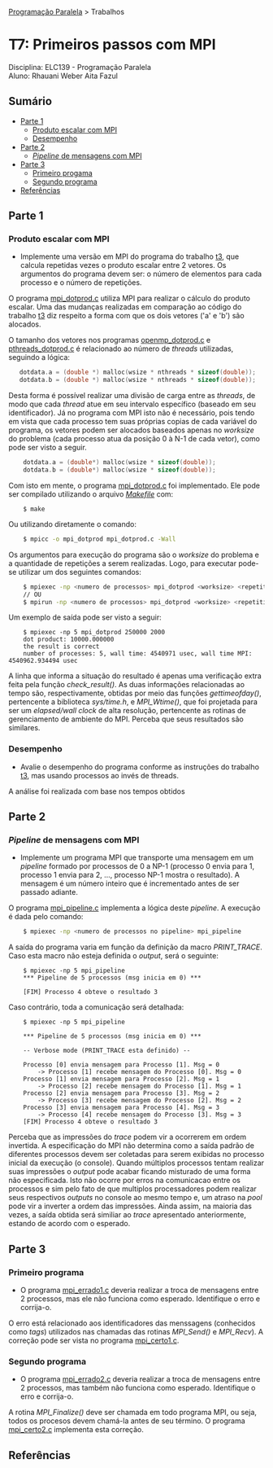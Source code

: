 [Programação Paralela](https://github.com/AndreaInfUFSM/elc139-2018a) > Trabalhos

# T7: Primeiros passos com MPI

Disciplina: ELC139 - Programação Paralela <br/>
Aluno: Rhauani Weber Aita Fazul

## Sumário

- [Parte 1](#parte-1)
	- [Produto escalar com MPI](#produto-escalar-com-mpi)
	- [Desempenho](#desempenho)
- [Parte 2](#parte-2)
	- [_Pipeline_ de mensagens com MPI](#pipeline-de-mensagens-com-mpi)
- [Parte 3](#parte-3)
	- [Primeiro progama](#primeiro-programa)
	- [Segundo programa](#segundo-programa)
- [Referências](#referências)

<!-- PARTE 1 -->
## Parte 1

### Produto escalar com MPI
+ Implemente uma versão em MPI do programa do trabalho [t3](../t3), que calcula repetidas vezes o produto escalar entre 2 vetores. Os argumentos do programa devem ser: o número de elementos para cada processo e o número de repetições.

O programa [mpi_dotprod.c](mpi/mpi_dotprod.c) utiliza MPI para realizar o cálculo do produto escalar. Uma das mudanças realizadas em comparação ao código do trabalho [t3](../t3) diz respeito a forma com que os dois vetores ('a' e 'b') são alocados.

O tamanho dos vetores nos programas [openmp_dotprod.c](../t3/openmp/openmp_dotprod.c) e [pthreads_dotprod.c](../t3/pthreads_dotprod/pthreads_dotprod.c) é relacionado ao número de _threads_ utilizadas, seguindo a lógica:

``` c
   dotdata.a = (double *) malloc(wsize * nthreads * sizeof(double));
   dotdata.b = (double *) malloc(wsize * nthreads * sizeof(double));
```

Desta forma é possível realizar uma divisão de carga entre as _threads_, de modo que cada _thread_ atue em seu intervalo específico (baseado em seu identificador). Já no programa com MPI isto não é necessário, pois tendo em vista que cada processo tem suas próprias copias de cada variável do programa, os vetores podem ser alocados baseados apenas no _worksize_ do problema (cada processo atua da posição 0 à N-1 de cada vetor), como pode ser visto a seguir.

``` c
    dotdata.a = (double*) malloc(wsize * sizeof(double));
    dotdata.b = (double*) malloc(wsize * sizeof(double));
```

Com isto em mente, o programa [mpi_dotprod.c](mpi/mpi_dotprod.c) foi implementado. Ele pode ser compilado utilizando o arquivo [_Makefile_](mpi/Makefile) com:

``` make
	$ make
```

Ou utilizando diretamente o comando:

``` bash
	$ mpicc -o mpi_dotprod mpi_dotprod.c -Wall
```

Os argumentos para execução do programa são o _worksize_ do problema e a quantidade de repetições a serem realizadas. Logo, para executar pode-se utilizar um dos seguintes comandos:

``` bash
	$ mpiexec -np <numero de processos> mpi_dotprod <worksize> <repetitions> 
	// OU
	$ mpirun -np <numero de processos> mpi_dotprod <worksize> <repetitions>
```

Um exemplo de saída pode ser visto a seguir:


``` 
	$ mpiexec -np 5 mpi_dotprod 250000 2000
	dot product: 10000.000000
	the result is correct
	number of processes: 5, wall time: 4540971 usec, wall time MPI: 4540962.934494 usec
```

A linha que informa a situação do resultado é apenas uma verificação extra feita pela função _check\_result()_. As duas informações relacionadas ao tempo são, respectivamente, obtidas por meio das funções _gettimeofday()_, pertencente a biblioteca _sys/time.h_, e _MPI\_Wtime()_,  que foi projetada para ser um _elapsed/wall clock_ de alta resolução, pertencente as rotinas de gerenciamento de ambiente do MPI. Perceba que seus resultados são similares.

### Desempenho
+ Avalie o desempenho do programa conforme as instruções do trabalho [t3](../t3), mas usando processos ao invés de threads.

A análise foi realizada com base nos tempos obtidos 


<!-- PARTE 2 -->
## Parte 2

### _Pipeline_ de mensagens com MPI
+ Implemente um programa MPI que transporte uma mensagem em um _pipeline_ formado por processos de 0 a NP-1 (processo 0 envia para 1, processo 1 envia para 2, ..., processo NP-1 mostra o resultado). A mensagem é um número inteiro que é incrementado antes de ser passado adiante.

O programa [mpi_pipeline.c](mpi/mpi_pipeline.c) implementa a lógica deste _pipeline_. A execução é dada pelo comando:

``` bash
	$ mpiexec -np <numero de processos no pipeline> mpi_pipeline
```

A saída do programa varia em função da definição da macro _PRINT\_TRACE_. Caso esta macro não esteja definida o _output_, será o seguinte:

```
	$ mpiexec -np 5 mpi_pipeline
	*** Pipeline de 5 processos (msg inicia em 0) ***
	
	[FIM] Processo 4 obteve o resultado 3
```

Caso contrário, toda a comunicação será detalhada:

```
	$ mpiexec -np 5 mpi_pipeline

	*** Pipeline de 5 processos (msg inicia em 0) ***

	-- Verbose mode (PRINT_TRACE esta definido) --
	
	Processo [0] envia mensagem para Processo [1]. Msg = 0
		-> Processo [1] recebe mensagem do Processo [0]. Msg = 0
	Processo [1] envia mensagem para Processo [2]. Msg = 1
		-> Processo [2] recebe mensagem do Processo [1]. Msg = 1
	Processo [2] envia mensagem para Processo [3]. Msg = 2
		-> Processo [3] recebe mensagem do Processo [2]. Msg = 2
	Processo [3] envia mensagem para Processo [4]. Msg = 3
		-> Processo [4] recebe mensagem do Processo [3]. Msg = 3
	[FIM] Processo 4 obteve o resultado 3
```

Perceba que as impressões do _trace_ podem vir a ocorrerem em ordem invertida. A especificação do MPI não determina como a saída padrão de diferentes processos devem ser coletadas para serem exibidas no processo inicial da execução (o console). Quando múltiplos processos tentam realizar suas impressões o _output_ pode acabar ficando misturado de uma forma não especificada. Isto não ocorre por erros na comunicacao entre os processos e sim pelo fato de que multiplos processadores podem realizar seus respectivos _outputs_ no console ao mesmo tempo e, um atraso na _pool_ pode vir a inverter a ordem das impressões. Ainda assim, na maioria das vezes, a saída obtida será similiar ao _trace_ apresentado anteriormente, estando de acordo com o esperado.

<!-- PARTE 3 -->
## Parte 3

### Primeiro programa
+ O programa [mpi_errado1.c](examples/mpi_errado1.c) deveria realizar a troca de mensagens entre 2 processos, mas ele não funciona como esperado. Identifique o erro e corrija-o.

O erro está relacionado aos identificadores das menssagens (conhecidos como _tags_) utilizados nas chamadas das rotinas _MPI\_Send()_ e _MPI\_Recv_). A correção pode ser vista no programa [mpi_certo1.c](mpi/mpi-certo1.c). 

### Segundo programa
+ O programa [mpi_errado2.c](examples/mpi_errado2.c) deveria realizar a troca de mensagens entre 2 processos, mas também não funciona como esperado. Identifique o erro e corrija-o.

A rotina _MPI\_Finalize()_ deve ser chamada em todo programa MPI, ou seja, todos os procesos devem chamá-la antes de seu término. O programa [mpi_certo2.c](mpi/mpi-certo2.c) implementa esta correção.

<!-- REFERÊNCIAS -->
## Referências 

